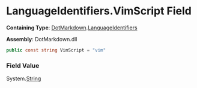 # LanguageIdentifiers\.VimScript Field

**Containing Type**: [DotMarkdown](../../README.md)\.[LanguageIdentifiers](../README.md)

**Assembly**: DotMarkdown\.dll

```csharp
public const string VimScript = "vim"
```

### Field Value

System\.[String](https://docs.microsoft.com/en-us/dotnet/api/system.string)